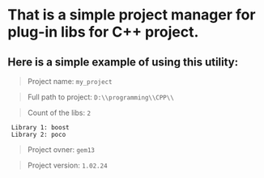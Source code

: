 # That is a simple project manager for plug-in libs for C++ project.

## Here is a simple example of using this utility:


> Project name: `my_project`

> Full path to project: `D:\\programming\\CPP\\`

> Count of the libs: `2`

     Library 1: boost
     Library 2: poco
> Project ovner: `gem13`

> Project version: `1.02.24`
